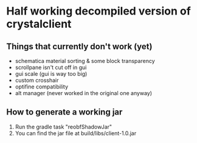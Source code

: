 # Half working decompiled version of crystalclient

## Things that currently don't work (yet)
- schematica material sorting & some block transparency
- scrollpane isn't cut off in gui
- gui scale (gui is way too big)
- custom crosshair
- optifine compatibility
- alt manager (never worked in the original one anyway)

## How to generate a working jar
1. Run the gradle task "reobfShadowJar"
2. You can find the jar file at build/libs/client-1.0.jar
